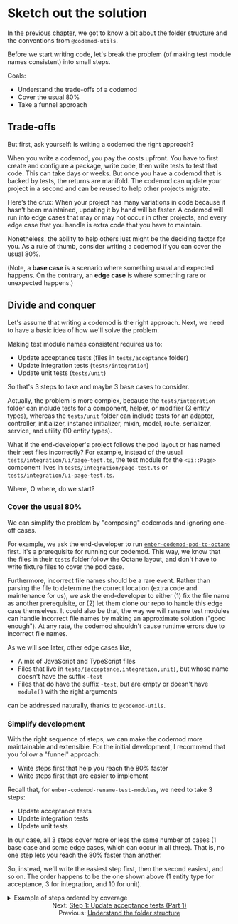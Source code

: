 # Sketch out the solution

In [the previous chapter](./02-understand-the-folder-structure.md), we got to know a bit about the folder structure and the conventions from `@codemod-utils`.

Before we start writing code, let's break the problem (of making test module names consistent) into small steps.

Goals:

- Understand the trade-offs of a codemod
- Cover the usual 80%
- Take a funnel approach


## Trade-offs

But first, ask yourself: Is writing a codemod the right approach?

When you write a codemod, you pay the costs upfront. You have to first create and configure a package, write code, then write tests to test that code. This can take days or weeks. But once you have a codemod that is backed by tests, the returns are manifold. The codemod can update your project in a second and can be reused to help other projects migrate.

Here’s the crux: When your project has many variations in code because it hasn’t been maintained, updating it by hand will be faster. A codemod will run into edge cases that may or may not occur in other projects, and every edge case that you handle is extra code that you have to maintain.

Nonetheless, the ability to help others just might be the deciding factor for you. As a rule of thumb, consider writing a codemod if you can cover the usual 80%.

(Note, a **base case** is a scenario where something usual and expected happens. On the contrary, an **edge case** is where something rare or unexpected happens.)


## Divide and conquer

Let's assume that writing a codemod is the right approach. Next, we need to have a basic idea of how we'll solve the problem.

Making test module names consistent requires us to:

- Update acceptance tests (files in `tests/acceptance` folder)
- Update integration tests (`tests/integration`)
- Update unit tests (`tests/unit`)

So that's 3 steps to take and maybe 3 base cases to consider.

Actually, the problem is more complex, because the `tests/integration` folder can include tests for a component, helper, or modifier (3 entity types), whereas the `tests/unit` folder can include tests for an adapter, controller, initializer, instance initializer, mixin, model, route, serializer, service, and utility (10 entity types).

What if the end-developer's project follows the pod layout or has named their test files incorrectly? For example, instead of the usual `tests/integration/ui/page-test.ts`, the test module for the `<Ui::Page>` component lives in `tests/integration/page-test.ts` or `tests/integration/ui-page-test.ts`.

Where, O where, do we start?


### Cover the usual 80%

We can simplify the problem by "composing" codemods and ignoring one-off cases.

For example, we ask the end-developer to run [`ember-codemod-pod-to-octane`](https://github.com/ijlee2/ember-codemod-pod-to-octane) first. It's a prerequisite for running our codemod. This way, we know that the files in their `tests` folder follow the Octane layout, and don't have to write fixture files to cover the pod case.

Furthermore, incorrect file names should be a rare event. Rather than parsing the file to determine the correct location (extra code and maintenance for us), we ask the end-developer to either (1) fix the file name as another prerequisite, or (2) let them clone our repo to handle this edge case themselves. It could also be that, the way we will rename test modules can handle incorrect file names by making an approximate solution ("good enough"). At any rate, the codemod shouldn't cause runtime errors due to incorrect file names.

As we will see later, other edge cases like,

- A mix of JavaScript and TypeScript files
- Files that live in `tests/{acceptance,integration,unit}`, but whose name doesn't have the suffix `-test`
- Files that do have the suffix `-test`, but are empty or doesn't have `module()` with the right arguments

can be addressed naturally, thanks to `@codemod-utils`.


### Simplify development

With the right sequence of steps, we can make the codemod more maintainable and extensible. For the initial development, I recommend that you follow a "funnel" approach:

- Write steps first that help you reach the 80% faster
- Write steps first that are easier to implement

Recall that, for `ember-codemod-rename-test-modules`, we need to take 3 steps:

- Update acceptance tests
- Update integration tests
- Update unit tests

In our case, all 3 steps cover more or less the same number of cases (1 base case and some edge cases, which can occur in all three). That is, no one step lets you reach the 80% faster than another.

So, instead, we'll write the easiest step first, then the second easiest, and so on. The order happens to be the one shown above (1 entity type for acceptance, 3 for integration, and 10 for unit).

<details>

<summary>Example of steps ordered by coverage</summary>

In [`ember-codemod-v1-to-v2`](https://github.com/ijlee2/ember-codemod-v1-to-v2), the steps that cover many files occur first, while those that cover individual files occur last.

```ts
export function runCodemod(codemodOptions: CodemodOptions): void {
  const options = createOptions(codemodOptions);
  const context = analyzeAddon(options);

  // Preserve code
  moveAddonFiles(options);
  moveTestAppFiles(options);
  moveProjectRootFiles(options);

  // Get the latest code from blueprints
  createFilesFromBlueprints(context, options);

  // Fine-tune individual files
  updateAddonPackageJson(context, options);
  updateAddonTsConfigJson(options);
  updateTestAppPackageJson(options);
  updateTestAppTsConfigJson(options);
}
```

</details>


<div align="center">
  <div>
    Next: <a href="./04-step-1-update-acceptance-tests-part-1.md">Step 1: Update acceptance tests (Part 1)</a>
  </div>
  <div>
    Previous: <a href="./02-understand-the-folder-structure.md">Understand the folder structure</a>
  </div>
</div>
